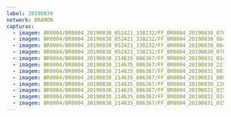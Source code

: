 ```yaml
---
label: 20190830
network: BRAMON
capturas:
  - imagem: BR0004/BR0004_20190830_052421_338232/FF_BR0004_20190830_070948_496_0129024.fits_maxpixel.jpg
  - imagem: BR0004/BR0004_20190830_052421_338232/FF_BR0004_20190830_064300_980_0093184.fits_maxpixel.jpg
  - imagem: BR0004/BR0004_20190830_052421_338232/FF_BR0004_20190830_064808_328_0100096.fits_maxpixel.jpg
  - imagem: BR0004/BR0004_20190830_052421_338232/FF_BR0004_20190830_070936_816_0128768.fits_maxpixel.jpg
  - imagem: BR0004/BR0004_20190830_214635_086367/FF_BR0004_20190831_014026_855_0376320.fits_maxpixel.jpg
  - imagem: BR0004/BR0004_20190830_214635_086367/FF_BR0004_20190830_221230_298_0040192.fits_maxpixel.jpg
  - imagem: BR0004/BR0004_20190830_214635_086367/FF_BR0004_20190831_001227_849_0233728.fits_maxpixel.jpg
  - imagem: BR0004/BR0004_20190830_214635_086367/FF_BR0004_20190831_005013_107_0295168.fits_maxpixel.jpg
  - imagem: BR0004/BR0004_20190830_214635_086367/FF_BR0004_20190830_220447_899_0027648.fits_maxpixel.jpg
  - imagem: BR0004/BR0004_20190830_214635_086367/FF_BR0004_20190831_015401_110_0398336.fits_maxpixel.jpg
  - imagem: BR0004/BR0004_20190830_214635_086367/FF_BR0004_20190831_024542_164_0481536.fits_maxpixel.jpg
  - imagem: BR0004/BR0004_20190830_214635_086367/FF_BR0004_20190831_015410_377_0398592.fits_maxpixel.jpg
---
```

